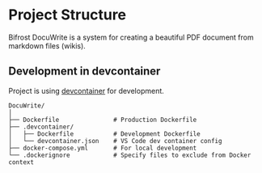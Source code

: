 # Project Structure

Bifrost DocuWrite is a system for creating a beautiful PDF document from markdown files (wikis).

## Development in devcontainer

Project is using [devcontainer](https://code.visualstudio.com/docs/remote/containers) for development.
```plaintext
DocuWrite/
│
├── Dockerfile               # Production Dockerfile
├── .devcontainer/
│   ├── Dockerfile           # Development Dockerfile
│   └── devcontainer.json    # VS Code dev container config
├── docker-compose.yml       # For local development
└── .dockerignore            # Specify files to exclude from Docker context
```
